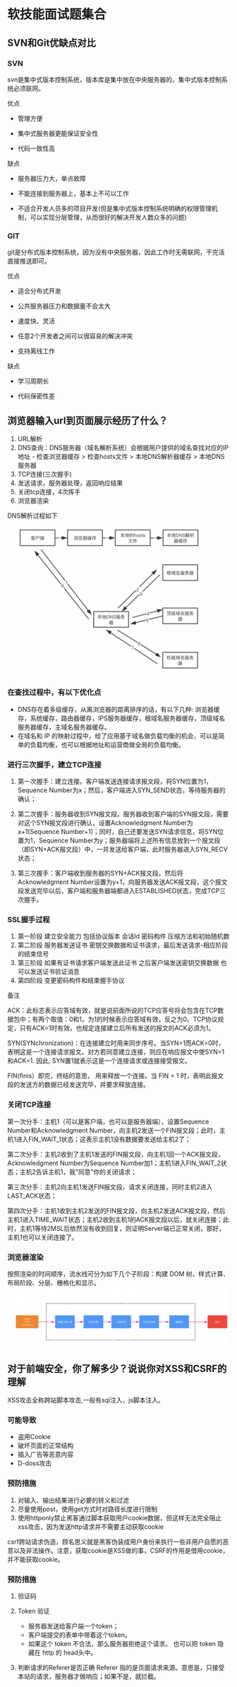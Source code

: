 # 软技能面试题集合

## SVN和Git优缺点对比

### SVN

svn是集中式版本控制系统，版本库是集中放在中央服务器的，集中式版本控制系统必须联网。

优点

- 管理方便

- 集中式服务器更能保证安全性

- 代码一致性高
  
缺点
  
- 服务器压力大，单点故障

- 不能连接到服务器上，基本上不可以工作

- 不适合开发人员多的项目开发(但是集中式版本控制系统明确的权限管理机制，可以实现分层管理，从而很好的解决开发人数众多的问题)

### GIT

git是分布式版本控制系统，因为没有中央服务器，因此工作时无需联网，干完活直接推送即可。

优点

- 适合分布式开发

- 公共服务器压力和数据量不会太大

- 速度快、灵活

- 任意2个开发者之间可以很容易的解决冲突

- 支持离线工作

缺点

- 学习周期长

- 代码保密性差

## 浏览器输入url到页面展示经历了什么？

  1. URL解析
  2. DNS查询：DNS服务器（域名解析系统）会根据用户提供的域名查找对应的IP地址
    - 检查浏览器缓存 > 检查hosts文件 > 本地DNS解析器缓存 > 本地DNS服务器
  3. TCP连接(三次握手)
  4. 发送请求，服务器处理，返回响应结果
  5. 关闭tcp连接，4次挥手
  6. 浏览器渲染
   
   DNS解析过程如下
   ![dns解析过程](../images/dns解析过程.png)

### 在查找过程中，有以下优化点

- DNS存在着多级缓存，从离浏览器的距离排序的话，有以下几种: 浏览器缓存，系统缓存，路由器缓存，IPS服务器缓存，根域名服务器缓存，顶级域名服务器缓存，主域名服务器缓存。
- 在域名和 IP 的映射过程中，给了应用基于域名做负载均衡的机会，可以是简单的负载均衡，也可以根据地址和运营商做全局的负载均衡。

### 进行三次握手，建立TCP连接

1. 第一次握手：建立连接。客户端发送连接请求报文段，将SYN位置为1，Sequence Number为x；然后，客户端进入SYN_SEND状态，等待服务器的确认；

2. 第二次握手：服务器收到SYN报文段。服务器收到客户端的SYN报文段，需要对这个SYN报文段进行确认，设置Acknowledgment Number为x+1(Sequence Number+1)；同时，自己还要发送SYN请求信息，将SYN位置为1，Sequence Number为y；服务器端将上述所有信息放到一个报文段（即SYN+ACK报文段）中，一并发送给客户端，此时服务器进入SYN_RECV状态；

3. 第三次握手：客户端收到服务器的SYN+ACK报文段。然后将Acknowledgment Number设置为y+1，向服务器发送ACK报文段，这个报文段发送完毕以后，客户端和服务器端都进入ESTABLISHED状态，完成TCP三次握手。

### SSL握手过程

1. 第一阶段 建立安全能力 包括协议版本 会话Id 密码构件 压缩方法和初始随机数
2. 第二阶段 服务器发送证书 密钥交换数据和证书请求，最后发送请求-相应阶段的结束信号
3. 第三阶段 如果有证书请求客户端发送此证书 之后客户端发送密钥交换数据 也可以发送证书验证消息
4. 第四阶段 变更密码构件和结束握手协议

备注

ACK：此标志表示应答域有效，就是说前面所说的TCP应答号将会包含在TCP数据包中；有两个取值：0和1，为1的时候表示应答域有效，反之为0。TCP协议规定，只有ACK=1时有效，也规定连接建立后所有发送的报文的ACK必须为1。

SYN(SYNchronization)：在连接建立时用来同步序号。当SYN=1而ACK=0时，表明这是一个连接请求报文。对方若同意建立连接，则应在响应报文中使SYN=1和ACK=1. 因此, SYN置1就表示这是一个连接请求或连接接受报文。

FIN(finis）即完，终结的意思， 用来释放一个连接。当 FIN = 1 时，表明此报文段的发送方的数据已经发送完毕，并要求释放连接。


### 关闭TCP连接

第一次分手：主机1（可以是客户端，也可以是服务器端），设置Sequence Number和Acknowledgment Number，向主机2发送一个FIN报文段；此时，主机1进入FIN_WAIT_1状态；这表示主机1没有数据要发送给主机2了；

第二次分手：主机2收到了主机1发送的FIN报文段，向主机1回一个ACK报文段，Acknowledgment Number为Sequence Number加1；主机1进入FIN_WAIT_2状态；主机2告诉主机1，我"同意"你的关闭请求；

第三次分手：主机2向主机1发送FIN报文段，请求关闭连接，同时主机2进入LAST_ACK状态；

第四次分手：主机1收到主机2发送的FIN报文段，向主机2发送ACK报文段，然后主机1进入TIME_WAIT状态；主机2收到主机1的ACK报文段以后，就关闭连接；此时，主机1等待2MSL后依然没有收到回复，则证明Server端已正常关闭，那好，主机1也可以关闭连接了。

### 浏览器渲染

按照渲染的时间顺序，流水线可分为如下几个子阶段：构建 DOM 树、样式计算、布局阶段、分层、栅格化和显示。
![浏览器渲染过程](../images/%E6%B5%8F%E8%A7%88%E5%99%A8%E6%B8%B2%E6%9F%93%E8%BF%87%E7%A8%8B.png)

## 对于前端安全，你了解多少？说说你对XSS和CSRF的理解

XSS攻击全称跨站脚本攻击,一般有sql注入，js脚本注入。

### 可能导致

- 盗用Cookie
- 破坏页面的正常结构
- 插入广告等恶意内容
- D-doss攻击

### 预防措施

1. 对输入、输出结果进行必要的转义和过滤
2. 尽量使用post，使用get方式时对路径长度进行限制
3. 使用httponly禁止黑客通过脚本获取用户cookie数据，但这样无法完全阻止xss攻击，因为发送http请求并不需要主动获取cookie

csrf跨站请求伪造，顾名思义就是黑客伪装成用户身份来执行一些非用户自愿的恶意以及非法操作。注意，获取cookie是XSS做的事，CSRF的作用是借用cookie，并不能获取cookie。

### 预防措施

1. 验证码

2. Token 验证
   - 服务器发送给客户端一个token；
   - 客户端提交的表单中带着这个token。
   - 如果这个 token 不合法，那么服务器拒绝这个请求。
也可以把 token 隐藏在 http 的 head头中。

3. 判断请求的Referer是否正确
Referer 指的是页面请求来源。意思是，只接受本站的请求，服务器才做响应；如果不是，就拦截。





